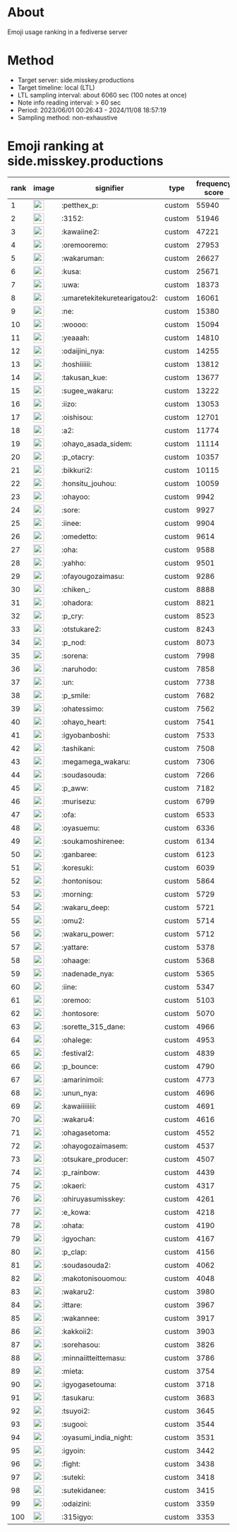 # About
Emoji usage ranking in a fediverse server

# Method
- Target server: side.misskey.productions
- Target timeline: local (LTL)
- LTL sampling interval: about 6060 sec (100 notes at once)
- Note info reading interval: > 60 sec
- Period: 2023/06/01 00:26:43 - 2024/11/08 18:57:19 
- Sampling method: non-exhaustive

# Emoji ranking at side.misskey.productions

|rank|image|signifier|type|frequency score|
|----|----|----|----|----|
|1|<img height="24" src="https://side.misskey.productions/emoji/petthex_p.webp">|:petthex_p:|custom|55940|
|2|<img height="24" src="https://side.misskey.productions/emoji/3152.webp">|:3152:|custom|51946|
|3|<img height="24" src="https://side.misskey.productions/emoji/kawaiine2.webp">|:kawaiine2:|custom|47221|
|4|<img height="24" src="https://side.misskey.productions/emoji/oremooremo.webp">|:oremooremo:|custom|27953|
|5|<img height="24" src="https://side.misskey.productions/emoji/wakaruman.webp">|:wakaruman:|custom|26627|
|6|<img height="24" src="https://side.misskey.productions/emoji/kusa.webp">|:kusa:|custom|25671|
|7|<img height="24" src="https://side.misskey.productions/emoji/uwa.webp">|:uwa:|custom|18373|
|8|<img height="24" src="https://side.misskey.productions/emoji/umaretekitekuretearigatou2.webp">|:umaretekitekuretearigatou2:|custom|16061|
|9|<img height="24" src="https://side.misskey.productions/emoji/ne.webp">|:ne:|custom|15380|
|10|<img height="24" src="https://side.misskey.productions/emoji/woooo.webp">|:woooo:|custom|15094|
|11|<img height="24" src="https://side.misskey.productions/emoji/yeaaah.webp">|:yeaaah:|custom|14810|
|12|<img height="24" src="https://side.misskey.productions/emoji/odaijini_nya.webp">|:odaijini_nya:|custom|14255|
|13|<img height="24" src="https://side.misskey.productions/emoji/hoshiiiiii.webp">|:hoshiiiiii:|custom|13812|
|14|<img height="24" src="https://side.misskey.productions/emoji/takusan_kue.webp">|:takusan_kue:|custom|13677|
|15|<img height="24" src="https://side.misskey.productions/emoji/sugee_wakaru.webp">|:sugee_wakaru:|custom|13222|
|16|<img height="24" src="https://side.misskey.productions/emoji/iizo.webp">|:iizo:|custom|13053|
|17|<img height="24" src="https://side.misskey.productions/emoji/oishisou.webp">|:oishisou:|custom|12701|
|18|<img height="24" src="https://side.misskey.productions/emoji/a2.webp">|:a2:|custom|11774|
|19|<img height="24" src="https://side.misskey.productions/emoji/ohayo_asada_sidem.webp">|:ohayo_asada_sidem:|custom|11114|
|20|<img height="24" src="https://side.misskey.productions/emoji/p_otacry.webp">|:p_otacry:|custom|10357|
|21|<img height="24" src="https://side.misskey.productions/emoji/bikkuri2.webp">|:bikkuri2:|custom|10115|
|22|<img height="24" src="https://side.misskey.productions/emoji/honsitu_jouhou.webp">|:honsitu_jouhou:|custom|10059|
|23|<img height="24" src="https://side.misskey.productions/emoji/ohayoo.webp">|:ohayoo:|custom|9942|
|24|<img height="24" src="https://side.misskey.productions/emoji/sore.webp">|:sore:|custom|9927|
|25|<img height="24" src="https://side.misskey.productions/emoji/iinee.webp">|:iinee:|custom|9904|
|26|<img height="24" src="https://side.misskey.productions/emoji/omedetto.webp">|:omedetto:|custom|9614|
|27|<img height="24" src="https://side.misskey.productions/emoji/oha.webp">|:oha:|custom|9588|
|28|<img height="24" src="https://side.misskey.productions/emoji/yahho.webp">|:yahho:|custom|9501|
|29|<img height="24" src="https://side.misskey.productions/emoji/ofayougozaimasu.webp">|:ofayougozaimasu:|custom|9286|
|30|<img height="24" src="https://side.misskey.productions/emoji/chiken_.webp">|:chiken_:|custom|8888|
|31|<img height="24" src="https://side.misskey.productions/emoji/ohadora.webp">|:ohadora:|custom|8821|
|32|<img height="24" src="https://side.misskey.productions/emoji/p_cry.webp">|:p_cry:|custom|8523|
|33|<img height="24" src="https://side.misskey.productions/emoji/otstukare2.webp">|:otstukare2:|custom|8243|
|34|<img height="24" src="https://side.misskey.productions/emoji/p_nod.webp">|:p_nod:|custom|8073|
|35|<img height="24" src="https://side.misskey.productions/emoji/sorena.webp">|:sorena:|custom|7998|
|36|<img height="24" src="https://side.misskey.productions/emoji/naruhodo.webp">|:naruhodo:|custom|7858|
|37|<img height="24" src="https://side.misskey.productions/emoji/un.webp">|:un:|custom|7738|
|38|<img height="24" src="https://side.misskey.productions/emoji/p_smile.webp">|:p_smile:|custom|7682|
|39|<img height="24" src="https://side.misskey.productions/emoji/ohatessimo.webp">|:ohatessimo:|custom|7562|
|40|<img height="24" src="https://side.misskey.productions/emoji/ohayo_heart.webp">|:ohayo_heart:|custom|7541|
|41|<img height="24" src="https://side.misskey.productions/emoji/igyobanboshi.webp">|:igyobanboshi:|custom|7533|
|42|<img height="24" src="https://side.misskey.productions/emoji/tashikani.webp">|:tashikani:|custom|7508|
|43|<img height="24" src="https://side.misskey.productions/emoji/megamega_wakaru.webp">|:megamega_wakaru:|custom|7306|
|44|<img height="24" src="https://side.misskey.productions/emoji/soudasouda.webp">|:soudasouda:|custom|7266|
|45|<img height="24" src="https://side.misskey.productions/emoji/p_aww.webp">|:p_aww:|custom|7182|
|46|<img height="24" src="https://side.misskey.productions/emoji/murisezu.webp">|:murisezu:|custom|6799|
|47|<img height="24" src="https://side.misskey.productions/emoji/ofa.webp">|:ofa:|custom|6533|
|48|<img height="24" src="https://side.misskey.productions/emoji/oyasuemu.webp">|:oyasuemu:|custom|6336|
|49|<img height="24" src="https://side.misskey.productions/emoji/soukamoshirenee.webp">|:soukamoshirenee:|custom|6134|
|50|<img height="24" src="https://side.misskey.productions/emoji/ganbaree.webp">|:ganbaree:|custom|6123|
|51|<img height="24" src="https://side.misskey.productions/emoji/koresuki.webp">|:koresuki:|custom|6039|
|52|<img height="24" src="https://side.misskey.productions/emoji/hontonisou.webp">|:hontonisou:|custom|5864|
|53|<img height="24" src="https://side.misskey.productions/emoji/morning.webp">|:morning:|custom|5729|
|54|<img height="24" src="https://side.misskey.productions/emoji/wakaru_deep.webp">|:wakaru_deep:|custom|5721|
|55|<img height="24" src="https://side.misskey.productions/emoji/omu2.webp">|:omu2:|custom|5714|
|56|<img height="24" src="https://side.misskey.productions/emoji/wakaru_power.webp">|:wakaru_power:|custom|5712|
|57|<img height="24" src="https://side.misskey.productions/emoji/yattare.webp">|:yattare:|custom|5378|
|58|<img height="24" src="https://side.misskey.productions/emoji/ohaage.webp">|:ohaage:|custom|5368|
|59|<img height="24" src="https://side.misskey.productions/emoji/nadenade_nya.webp">|:nadenade_nya:|custom|5365|
|60|<img height="24" src="https://side.misskey.productions/emoji/iine.webp">|:iine:|custom|5347|
|61|<img height="24" src="https://side.misskey.productions/emoji/oremoo.webp">|:oremoo:|custom|5103|
|62|<img height="24" src="https://side.misskey.productions/emoji/hontosore.webp">|:hontosore:|custom|5070|
|63|<img height="24" src="https://side.misskey.productions/emoji/sorette_315_dane.webp">|:sorette_315_dane:|custom|4966|
|64|<img height="24" src="https://side.misskey.productions/emoji/ohalege.webp">|:ohalege:|custom|4953|
|65|<img height="24" src="https://side.misskey.productions/emoji/festival2.webp">|:festival2:|custom|4839|
|66|<img height="24" src="https://side.misskey.productions/emoji/p_bounce.webp">|:p_bounce:|custom|4790|
|67|<img height="24" src="https://side.misskey.productions/emoji/amarinimoii.webp">|:amarinimoii:|custom|4773|
|68|<img height="24" src="https://side.misskey.productions/emoji/unun_nya.webp">|:unun_nya:|custom|4696|
|69|<img height="24" src="https://side.misskey.productions/emoji/kawaiiiiiiii.webp">|:kawaiiiiiiii:|custom|4691|
|70|<img height="24" src="https://side.misskey.productions/emoji/wakaru4.webp">|:wakaru4:|custom|4616|
|71|<img height="24" src="https://side.misskey.productions/emoji/ohagasetoma.webp">|:ohagasetoma:|custom|4552|
|72|<img height="24" src="https://side.misskey.productions/emoji/ohayogozaimasem.webp">|:ohayogozaimasem:|custom|4537|
|73|<img height="24" src="https://side.misskey.productions/emoji/otsukare_producer.webp">|:otsukare_producer:|custom|4507|
|74|<img height="24" src="https://side.misskey.productions/emoji/p_rainbow.webp">|:p_rainbow:|custom|4439|
|75|<img height="24" src="https://side.misskey.productions/emoji/okaeri.webp">|:okaeri:|custom|4317|
|76|<img height="24" src="https://side.misskey.productions/emoji/ohiruyasumisskey.webp">|:ohiruyasumisskey:|custom|4261|
|77|<img height="24" src="https://side.misskey.productions/emoji/e_kowa.webp">|:e_kowa:|custom|4218|
|78|<img height="24" src="https://side.misskey.productions/emoji/ohata.webp">|:ohata:|custom|4190|
|79|<img height="24" src="https://side.misskey.productions/emoji/igyochan.webp">|:igyochan:|custom|4167|
|80|<img height="24" src="https://side.misskey.productions/emoji/p_clap.webp">|:p_clap:|custom|4156|
|81|<img height="24" src="https://side.misskey.productions/emoji/soudasouda2.webp">|:soudasouda2:|custom|4062|
|82|<img height="24" src="https://side.misskey.productions/emoji/makotonisouomou.webp">|:makotonisouomou:|custom|4048|
|83|<img height="24" src="https://side.misskey.productions/emoji/wakaru2.webp">|:wakaru2:|custom|3980|
|84|<img height="24" src="https://side.misskey.productions/emoji/ittare.webp">|:ittare:|custom|3967|
|85|<img height="24" src="https://side.misskey.productions/emoji/wakannee.webp">|:wakannee:|custom|3917|
|86|<img height="24" src="https://side.misskey.productions/emoji/kakkoii2.webp">|:kakkoii2:|custom|3903|
|87|<img height="24" src="https://side.misskey.productions/emoji/sorehasou.webp">|:sorehasou:|custom|3826|
|88|<img height="24" src="https://side.misskey.productions/emoji/minnaiitteittemasu.webp">|:minnaiitteittemasu:|custom|3786|
|89|<img height="24" src="https://side.misskey.productions/emoji/mieta.webp">|:mieta:|custom|3754|
|90|<img height="24" src="https://side.misskey.productions/emoji/igyogasetouma.webp">|:igyogasetouma:|custom|3718|
|91|<img height="24" src="https://side.misskey.productions/emoji/tasukaru.webp">|:tasukaru:|custom|3683|
|92|<img height="24" src="https://side.misskey.productions/emoji/tsuyoi2.webp">|:tsuyoi2:|custom|3645|
|93|<img height="24" src="https://side.misskey.productions/emoji/sugooi.webp">|:sugooi:|custom|3544|
|94|<img height="24" src="https://side.misskey.productions/emoji/oyasumi_india_night.webp">|:oyasumi_india_night:|custom|3531|
|95|<img height="24" src="https://side.misskey.productions/emoji/igyoin.webp">|:igyoin:|custom|3442|
|96|<img height="24" src="https://side.misskey.productions/emoji/fight.webp">|:fight:|custom|3438|
|97|<img height="24" src="https://side.misskey.productions/emoji/suteki.webp">|:suteki:|custom|3418|
|98|<img height="24" src="https://side.misskey.productions/emoji/sutekidanee.webp">|:sutekidanee:|custom|3415|
|99|<img height="24" src="https://side.misskey.productions/emoji/odaizini.webp">|:odaizini:|custom|3359|
|100|<img height="24" src="https://side.misskey.productions/emoji/315igyo.webp">|:315igyo:|custom|3353|
